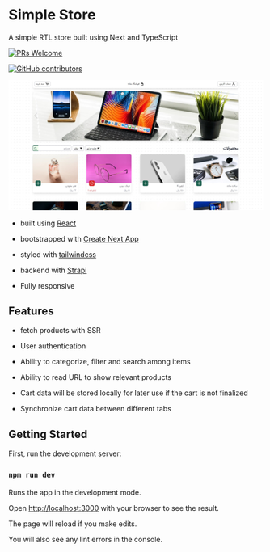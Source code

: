 

# Simple Store

A simple RTL store built using Next and TypeScript

[![PRs Welcome](https://img.shields.io/badge/PRs-welcome-brightgreen.svg?style=flat-square)](http://makeapullrequest.com)

[![GitHub contributors](https://img.shields.io/github/contributors/AliMoallem27/simple-store-rtl.svg)](https://github.com/AliMoallem27/simple-store-rtl/graphs/contributors/)

![demo image](https://raw.githubusercontent.com/AliMoallem27/simple-store-rtl/main/public/images/others/demo.jpg)

- built using [React](https://reactjs.org/)

- bootstrapped with [Create Next App](https://nextjs.org/)

- styled with [tailwindcss](https://tailwindcss.com/)

- backend with [Strapi](https://strapi.io/)

- Fully responsive

## Features
- fetch products with SSR

- User authentication

- Ability to categorize, filter and search among items

- Ability to read URL to show relevant products
 
- Cart data will be stored locally for later use if the cart is not finalized

- Synchronize cart data between different tabs

## Getting Started

First, run the development server:

### `npm run dev`

Runs the app in the development mode.

Open [http://localhost:3000](http://localhost:3000) with your browser to see the result.

The page will reload if you make edits.

You will also see any lint errors in the console.
